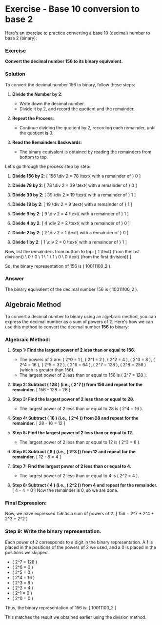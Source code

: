 # Exercise - Base 10 conversion to base 2

Here's an exercise to practice converting a base 10 (decimal) number to base 2 (binary):

### Exercise

**Convert the decimal number 156 to its binary equivalent.**

### Solution

To convert the decimal number 156 to binary, follow these steps:

1. **Divide the Number by 2**:
   - Write down the decimal number.
   - Divide it by 2, and record the quotient and the remainder.

2. **Repeat the Process**:
   - Continue dividing the quotient by 2, recording each remainder, until the quotient is 0.

3. **Read the Remainders Backwards**:
   - The binary equivalent is obtained by reading the remainders from bottom to top.

Let's go through the process step by step:

1. **Divide 156 by 2**:
   \[
   156 \div 2 = 78 \text{ with a remainder of } 0
   \]

2. **Divide 78 by 2**:
   \[
   78 \div 2 = 39 \text{ with a remainder of } 0
   \]

3. **Divide 39 by 2**:
   \[
   39 \div 2 = 19 \text{ with a remainder of } 1
   \]

4. **Divide 19 by 2**:
   \[
   19 \div 2 = 9 \text{ with a remainder of } 1
   \]

5. **Divide 9 by 2**:
   \[
   9 \div 2 = 4 \text{ with a remainder of } 1
   \]

6. **Divide 4 by 2**:
   \[
   4 \div 2 = 2 \text{ with a remainder of } 0
   \]

7. **Divide 2 by 2**:
   \[
   2 \div 2 = 1 \text{ with a remainder of } 0
   \]

8. **Divide 1 by 2**:
   \[
   1 \div 2 = 0 \text{ with a remainder of } 1
   \]

Now, list the remainders from bottom to top:
\[
1 \text{ (from the last division)} \\
0 \\
0 \\
1 \\
1 \\
1 \\
0 \\
0 \text{ (from the first division)}
\]

So, the binary representation of 156 is \( 10011100_2 \).

### Answer

The binary equivalent of the decimal number 156 is \( 10011100_2 \).

## Algebraic Method

To convert a decimal number to binary using an algebraic method, you can express the decimal number as a sum of powers of 2. Here's how we can use this method to convert the decimal number **156** to binary:

### Algebraic Method:

1. **Step 1: Find the largest power of 2 less than or equal to 156.**
   - The powers of 2 are: \( 2^0 = 1 \), \( 2^1 = 2 \), \( 2^2 = 4 \), \( 2^3 = 8 \), \( 2^4 = 16 \), \( 2^5 = 32 \), \( 2^6 = 64 \), \( 2^7 = 128 \), \( 2^8 = 256 \) (which is greater than 156).
   - The largest power of 2 less than or equal to 156 is \( 2^7 = 128 \).

2. **Step 2: Subtract \( 128 \) (i.e., \( 2^7 \)) from 156 and repeat for the remainder.**
   \[
   156 - 128 = 28
   \]

3. **Step 3: Find the largest power of 2 less than or equal to 28.**
   - The largest power of 2 less than or equal to 28 is \( 2^4 = 16 \).

4. **Step 4: Subtract \( 16 \) (i.e., \( 2^4 \)) from 28 and repeat for the remainder.**
   \[
   28 - 16 = 12
   \]

5. **Step 5: Find the largest power of 2 less than or equal to 12.**
   - The largest power of 2 less than or equal to 12 is \( 2^3 = 8 \).

6. **Step 6: Subtract \( 8 \) (i.e., \( 2^3 \)) from 12 and repeat for the remainder.**
   \[
   12 - 8 = 4
   \]

7. **Step 7: Find the largest power of 2 less than or equal to 4.**
   - The largest power of 2 less than or equal to 4 is \( 2^2 = 4 \).

8. **Step 8: Subtract \( 4 \) (i.e., \( 2^2 \)) from 4 and repeat for the remainder.**
   \[
   4 - 4 = 0
   \]
   Now the remainder is 0, so we are done.

### Final Expression:
Now, we have expressed 156 as a sum of powers of 2:
\[
156 = 2^7 + 2^4 + 2^3 + 2^2
\]

### Step 9: Write the binary representation.
Each power of 2 corresponds to a digit in the binary representation. A 1 is placed in the positions of the powers of 2 we used, and a 0 is placed in the positions we skipped.

- \( 2^7 = 128 \)
- \( 2^6 = 0 \)
- \( 2^5 = 0 \)
- \( 2^4 = 16 \)
- \( 2^3 = 8 \)
- \( 2^2 = 4 \)
- \( 2^1 = 0 \)
- \( 2^0 = 0 \)

Thus, the binary representation of 156 is:
\[
10011100_2
\]

This matches the result we obtained earlier using the division method.
